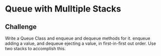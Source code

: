# Queue with Mulltiple Stacks

## Challenge

Write a Queue Class and enqueue and dequeue methods for it. enqueue adding a value, and dequeue ejecting a value, in first-in-first out order. Use two stacks to accomplish this.
